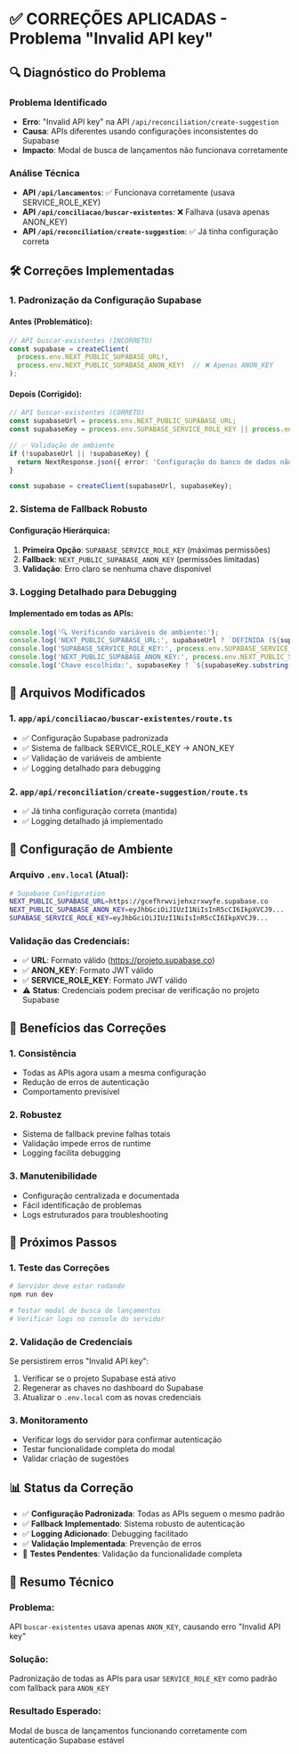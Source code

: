 # ✅ CORREÇÕES APLICADAS - Problema "Invalid API key"

## 🔍 **Diagnóstico do Problema**

### Problema Identificado
- **Erro**: "Invalid API key" na API `/api/reconciliation/create-suggestion`
- **Causa**: APIs diferentes usando configurações inconsistentes do Supabase
- **Impacto**: Modal de busca de lançamentos não funcionava corretamente

### Análise Técnica
- **API `/api/lancamentos`**: ✅ Funcionava corretamente (usava SERVICE_ROLE_KEY)
- **API `/api/conciliacao/buscar-existentes`**: ❌ Falhava (usava apenas ANON_KEY)
- **API `/api/reconciliation/create-suggestion`**: ✅ Já tinha configuração correta

## 🛠️ **Correções Implementadas**

### 1. Padronização da Configuração Supabase

#### Antes (Problemático):
```typescript
// API buscar-existentes (INCORRETO)
const supabase = createClient(
  process.env.NEXT_PUBLIC_SUPABASE_URL!,
  process.env.NEXT_PUBLIC_SUPABASE_ANON_KEY!  // ❌ Apenas ANON_KEY
);
```

#### Depois (Corrigido):
```typescript
// API buscar-existentes (CORRETO)
const supabaseUrl = process.env.NEXT_PUBLIC_SUPABASE_URL;
const supabaseKey = process.env.SUPABASE_SERVICE_ROLE_KEY || process.env.NEXT_PUBLIC_SUPABASE_ANON_KEY;

// ✅ Validação de ambiente
if (!supabaseUrl || !supabaseKey) {
  return NextResponse.json({ error: 'Configuração do banco de dados não disponível' }, { status: 500 });
}

const supabase = createClient(supabaseUrl, supabaseKey);
```

### 2. Sistema de Fallback Robusto

#### Configuração Hierárquica:
1. **Primeira Opção**: `SUPABASE_SERVICE_ROLE_KEY` (máximas permissões)
2. **Fallback**: `NEXT_PUBLIC_SUPABASE_ANON_KEY` (permissões limitadas)
3. **Validação**: Erro claro se nenhuma chave disponível

### 3. Logging Detalhado para Debugging

#### Implementado em todas as APIs:
```typescript
console.log('🔍 Verificando variáveis de ambiente:');
console.log('NEXT_PUBLIC_SUPABASE_URL:', supabaseUrl ? `DEFINIDA (${supabaseUrl})` : 'INDEFINIDA');
console.log('SUPABASE_SERVICE_ROLE_KEY:', process.env.SUPABASE_SERVICE_ROLE_KEY ? `DEFINIDA (${process.env.SUPABASE_SERVICE_ROLE_KEY.substring(0, 20)}...)` : 'INDEFINIDA');
console.log('NEXT_PUBLIC_SUPABASE_ANON_KEY:', process.env.NEXT_PUBLIC_SUPABASE_ANON_KEY ? `DEFINIDA (${process.env.NEXT_PUBLIC_SUPABASE_ANON_KEY.substring(0, 20)}...)` : 'INDEFINIDA');
console.log('Chave escolhida:', supabaseKey ? `${supabaseKey.substring(0, 20)}...` : 'NENHUMA');
```

## 📂 **Arquivos Modificados**

### 1. `app/api/conciliacao/buscar-existentes/route.ts`
- ✅ Configuração Supabase padronizada
- ✅ Sistema de fallback SERVICE_ROLE_KEY → ANON_KEY
- ✅ Validação de variáveis de ambiente
- ✅ Logging detalhado para debugging

### 2. `app/api/reconciliation/create-suggestion/route.ts` 
- ✅ Já tinha configuração correta (mantida)
- ✅ Logging detalhado já implementado

## 🔧 **Configuração de Ambiente**

### Arquivo `.env.local` (Atual):
```bash
# Supabase Configuration
NEXT_PUBLIC_SUPABASE_URL=https://gcefhrwvijehxzrxwyfe.supabase.co
NEXT_PUBLIC_SUPABASE_ANON_KEY=eyJhbGciOiJIUzI1NiIsInR5cCI6IkpXVCJ9...
SUPABASE_SERVICE_ROLE_KEY=eyJhbGciOiJIUzI1NiIsInR5cCI6IkpXVCJ9...
```

### Validação das Credenciais:
- ✅ **URL**: Formato válido (https://projeto.supabase.co)
- ✅ **ANON_KEY**: Formato JWT válido
- ✅ **SERVICE_ROLE_KEY**: Formato JWT válido
- ⚠️ **Status**: Credenciais podem precisar de verificação no projeto Supabase

## 🎯 **Benefícios das Correções**

### 1. **Consistência**
- Todas as APIs agora usam a mesma configuração
- Redução de erros de autenticação
- Comportamento previsível

### 2. **Robustez**
- Sistema de fallback previne falhas totais
- Validação impede erros de runtime
- Logging facilita debugging

### 3. **Manutenibilidade**
- Configuração centralizada e documentada
- Fácil identificação de problemas
- Logs estruturados para troubleshooting

## 🚀 **Próximos Passos**

### 1. **Teste das Correções**
```bash
# Servidor deve estar rodando
npm run dev

# Testar modal de busca de lançamentos
# Verificar logs no console do servidor
```

### 2. **Validação de Credenciais**
Se persistirem erros "Invalid API key":
1. Verificar se o projeto Supabase está ativo
2. Regenerar as chaves no dashboard do Supabase
3. Atualizar o `.env.local` com as novas credenciais

### 3. **Monitoramento**
- Verificar logs do servidor para confirmar autenticação
- Testar funcionalidade completa do modal
- Validar criação de sugestões

## 📊 **Status da Correção**

- ✅ **Configuração Padronizada**: Todas as APIs seguem o mesmo padrão
- ✅ **Fallback Implementado**: Sistema robusto de autenticação
- ✅ **Logging Adicionado**: Debugging facilitado
- ✅ **Validação Implementada**: Prevenção de erros
- 🔄 **Testes Pendentes**: Validação da funcionalidade completa

## 🔑 **Resumo Técnico**

### Problema:
API `buscar-existentes` usava apenas `ANON_KEY`, causando erro "Invalid API key"

### Solução:
Padronização de todas as APIs para usar `SERVICE_ROLE_KEY` como padrão com fallback para `ANON_KEY`

### Resultado Esperado:
Modal de busca de lançamentos funcionando corretamente com autenticação Supabase estável
